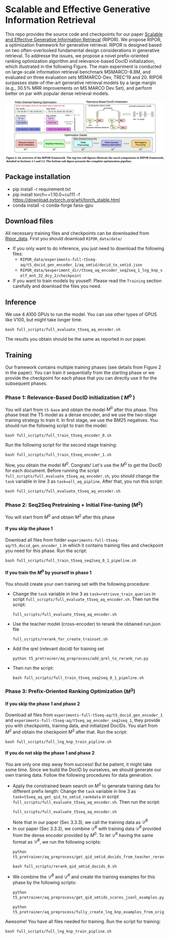 # Scalable and Effective Generative Information Retrieval
This repo provides the source code and checkpoints for our paper [Scalable and Effective Generative Information Retrieval]() (RIPOR). We propose RIPOR, a optimization framework for generative retrieval. RIPOR is designed based on two often-overlooked fundamental design considerations in generative retrieval. To addresse the issues, we propose a novel prefix-oriented ranking optimization algorithm and relevance-based DocID initialization, which illustrated in the following Figure. The main experiment is conducted on large-scale information retrieval benchmark MSMARCO-8.8M, and evaluated on three evaluation sets MSMARCO-Dev, TREC'19 and 20. RIPOR surpasses state-of-the-art generative retrieval models by a large margin (e.g., 30.5% MRR improvements on MS MARCO Dev Set), and perform better on par with popular dense retrieval models.

<p align="center">
  <img align="center" src="./arch.png" width="850" />
</p>


## Package installation
- pip install -r requirement.txt 
- pip install torch==1.10.0+cu111 -f https://download.pytorch.org/whl/torch_stable.html
- conda install -c conda-forge faiss-gpu 

## Download files 
All necessary training files and checkpoints can be downloaded from [Ripor_data](). First you should download `RIPOR_data/data/`
- If you only want to do inference, you just need to download the following files:
    - `RIPOR_data/experiments-full-t5seq-aq/t5_docid_gen_encoder_1/aq_smtid/docid_to_smtid.json`
    - `RIPOR_data/$experiment_dir/t5seq_aq_encoder_seq2seq_1_lng_knp_self_mnt_32_dcy_2/checkpoint`
- If you want to train models by youself:
    Please read the `Training` section carefully and download the files you need. 

## Inference 
We use 4 A100 GPUs to run the model. You can use other types of GPUS like V100, but might take longer time.
``` 
bash full_scripts/full_evaluate_t5seq_aq_encoder.sh 
```
The results you obtain should be the same as reported in our paper.
## Training
Our framework contains multiple training phases (see details from Figure 2 in the paper). You can train it sequentially from the starting phase or we provide the checkpoint for each phase that you can directly use it for the subsequent phases. 

### Phase 1: Relevance-Based DocID initialization ( $M^0$ )
You will start from `t5-base` and obtain the model $M^0$ after this phase. This phase treat the T5 model as a dense encoder, and we use the two-stage training strategy to train it. In first stage, we use the BM25 negatives. You should run the following script to train the model:
```
bash full_scripts/full_train_t5seq_encoder_0.sh
```
Run the following script for the second stage training:
```
bash full_scripts/full_train_t5seq_encoder_1.sh
```
Now, you obtain the model $M^0$. Congrats! Let's use the $M^0$ to get the DocID for each document. Before running the script `full_scripts/full_evaluate_t5seq_aq_encoder.sh`, you should change the `task` variable in line 3 as `task=all_aq_pipline`. After that, you run this script:
```
bash full_scripts/full_evaluate_t5seq_aq_encoder.sh
``` 
### Phase 2: Seq2Seq Pretraining + Initial Fine-tuning ($M^2$)
You will start from $M^0$ and obtain $M^2$ after this phase
#### If you skip the phase 1 
Download all files from folder `experiments-full-t5seq-aq/t5_docid_gen_encoder_1` in which it contains training files and checkpoint you need for this phase. 
Run the script:
```
bash full_scripts/full_train_t5seq_seq2seq_0_1_pipeline.sh
```
#### If you train the $M^0$ by yourself in phase 1
You should create your own training set with the following procedure:
- Change the `task` variable in line 3 as `task=retrieve_train_queries` in script `full_scripts/full_evaluate_t5seq_aq_encoder.sh`. Then run the script:
    ```
    full_scripts/full_evaluate_t5seq_aq_encoder.sh
    ```
- Use the teacher model (cross-encoder) to rerank the obtained run.json file
    ```
    full_scripts/rerank_for_create_trainset.sh
    ```
- Add the qrel (relevant docid) for training set
    ```
    python t5_pretrainer/aq_preprocess/add_qrel_to_rerank_run.py
    ```
- Then run the script:
    ```
    bash full_scripts/full_train_t5seq_seq2seq_0_1_pipeline.sh
    ```

### Phase 3: Prefix-Oriented Ranking Optimization ($M^3$)
#### If you skip the phase 1 and phase 2
Download all files from `experiments-full-t5seq-aq/t5_docid_gen_encoder_1` and `experiments-full-t5seq-aq/t5seq_aq_encoder_seq2seq_1`, they provide you with checkpoints, training data, and initialized DocIDs. You start from $M^2$ and obtain the checkpoint $M^3$ after that. Run the script:
```
bash full_scripts/full_lng_knp_train_pipline.sh
```
#### If you do not skip the phase 1 and phase 2
You are only one step away from success! But be patient, it might take some time. Since we build the DocID by ourselves, we should generate our own training data. Follow the following procedures for data generation. 
- Apply the constrained beam search on $M^2$ to generate training data for different prefix length:
    Change the `task` variable in line 3 as `task=t5seq_aq_get_qid_to_smtid_rankdata` in script `full_scripts/full_evaluate_t5seq_aq_encoder.sh`. Then run the script:
    ```
    full_scripts/full_evaluate_t5seq_aq_encoder.sh
    ```
    Note that in our paper (Sec 3.3.3), we call the training data as $\mathcal{D}^B$
- In our paper (Sec 3.3.3), we combine $\mathcal{D}^B$ with training data $\mathcal{D}^R$ provided from the dense encoder provided by $M^0$. To let $\mathcal{D}^R$ having the same format as $\mathcal{D}^B$, we run the following scripts:
    ```
    python t5_pretrainer/aq_preprocess/get_qid_smtid_docids_from_teacher_rerank_data.py 
    ```
    ```
    bash full_scripts/rerank_qid_smtid_docids_0.sh
    ```
- We combine the $\mathcal{D}^B$ and $\mathcal{D}^R$ and create the training examples for this phase by the following scripts:
    ```
    python t5_pretrainer/aq_preprocess/get_qid_smtids_scores_jsonl_examples.py
    ```
    ```
    python t5_pretrainer/aq_preprocess/fully_create_lng_knp_examples_from_original_examples.py
    ```
Awesome! You have all files needed for training. Run the script for training:
```
bash full_scripts/full_lng_knp_train_pipline.sh 
```